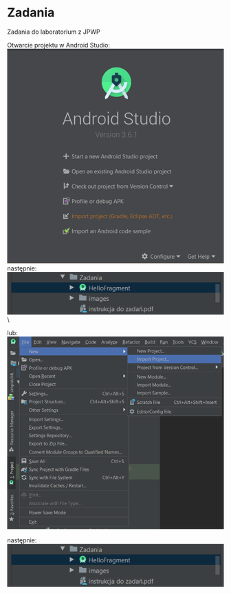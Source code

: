 # Zadania
Zadania do laboratorium z JPWP

Otwarcie projektu w Android Studio:![](images/import3.png)\
następnie:![](images/import2.png)\

lub:
![](images/import1.png)

następnie:
![](images/import2.png)
